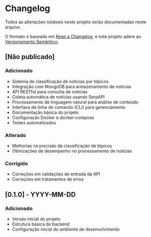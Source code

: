 # Changelog

Todos as alterações notáveis neste projeto serão documentadas neste arquivo.

O formato é baseado em [Keep a Changelog](https://keepachangelog.com/pt-BR/1.0.0/),
e este projeto adere ao [Versionamento Semântico](https://semver.org/spec/v2.0.0.html).

## [Não publicado]

### Adicionado
- Sistema de classificação de notícias por tópicos
- Integração com MongoDB para armazenamento de notícias
- API RESTful para consulta de notícias
- Coleta automática de notícias usando SerpAPI
- Processamento de linguagem natural para análise de conteúdo
- Interface de linha de comando (CLI) para gerenciamento
- Documentação básica do projeto
- Configuração Docker e docker-compose
- Testes automatizados

### Alterado
- Melhorias na precisão da classificação de tópicos
- Otimizações de desempenho no processamento de notícias

### Corrigido
- Correções em validações de entrada da API
- Correções em tratamentos de erros

## [0.1.0] - YYYY-MM-DD
### Adicionado
- Versão inicial do projeto
- Estrutura básica do backend
- Configuração inicial do ambiente de desenvolvimento
